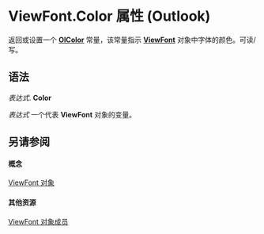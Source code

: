 
# ViewFont.Color 属性 (Outlook)

返回或设置一个  **[OlColor](b2a457b5-d331-58c4-f9cc-2d56c8edd5e4.md)** 常量，该常量指示 **[ViewFont](cbd7c6ce-f49a-1627-0ad9-a019911fb47b.md)** 对象中字体的颜色。可读/写。


## 语法

 _表达式_. **Color**

 _表达式_ 一个代表 **ViewFont** 对象的变量。


## 另请参阅


#### 概念


[ViewFont 对象](cbd7c6ce-f49a-1627-0ad9-a019911fb47b.md)
#### 其他资源


[ViewFont 对象成员](7ab1bdba-8b1e-a516-f44c-d6e91d56e4d3.md)
